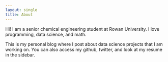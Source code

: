 ```yaml
---
layout: single
title: About
---
```


Hi! I am a senior chemical engineering student at Rowan University. I love programming, data science, and math.

This is my personal blog where I post about data science projects that I am working on. You can also access my github, twitter, and look at my resume in the sidebar. 